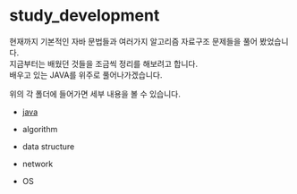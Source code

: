 # study_development
 
 
 현재까지 기본적인 자바 문법들과 여러가지 알고리즘 자료구조 문제들을 풀어 봤었습니다.</br>
 지금부터는 배웠던 것들을 조금씩 정리를 해보려고 합니다.</br>
 배우고 있는 JAVA를 위주로 풀어나가겠습니다.
 
 위의 각 폴더에 들어가면 세부 내용을 볼 수 있습니다.
 
* [java](https://github.com/shiningUnderstanding/study_development/tree/master/java)

* algorithm

* data structure

* network

* OS
